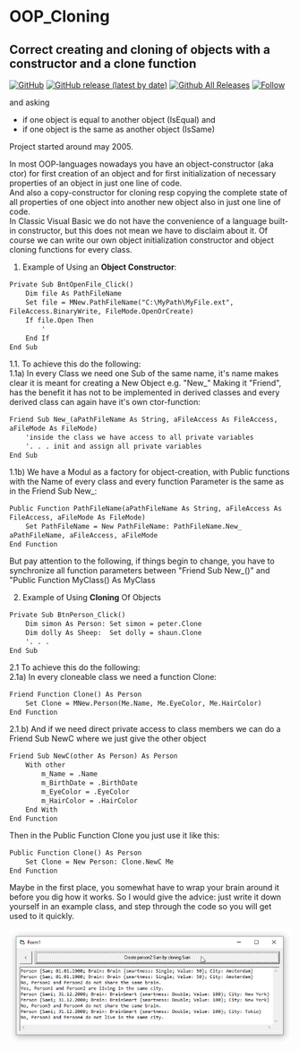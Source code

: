 # OOP_Cloning
## Correct creating and cloning of objects with a constructor and a clone function  

[![GitHub](https://img.shields.io/github/license/OlimilO1402/OOP_Cloning?style=plastic)](https://github.com/OlimilO1402/OOP_Cloning/blob/master/LICENSE) 
[![GitHub release (latest by date)](https://img.shields.io/github/v/release/OlimilO1402/OOP_Cloning?style=plastic)](https://github.com/OlimilO1402/OOP_Cloning/releases/latest)
[![Github All Releases](https://img.shields.io/github/downloads/OlimilO1402/OOP_Cloning/total.svg)](https://github.com/OlimilO1402/OOP_Cloning/releases/download/v1.0.6/OOP_Cloning.zip)
[![Follow](https://img.shields.io/github/followers/OlimilO1402.svg?style=social&label=Follow&maxAge=2592000)](https://github.com/OlimilO1402/OOP_Cloning/watchers)  

and asking  
 * if one object is  equal   to another object (IsEqual) and  
 * if one object is the same as another object (IsSame)  
  
Project started around may 2005.  
  
In most OOP-languages nowadays you have an object-constructor (aka ctor) for first creation of an object and for first initialization of necessary properties of an object in just one line of code.  
And also a copy-constructor for cloning resp copying the complete state of all properties of one object into another new object also in just one line of code.  
In Classic Visual Basic we do not have the convenience of a language built-in constructor, but this does not mean we have to disclaim about it. Of course we can write our own object initialization constructor and object cloning functions for every class.  

1. Example of Using an **Object Constructor**:  
```vb6
Private Sub BntOpenFile_Click()
    Dim file As PathFileName
	Set file = MNew.PathFileName("C:\MyPath\MyFile.ext", FileAccess.BinaryWrite, FileMode.OpenOrCreate)  
    If file.Open Then
        '
    End If
End Sub
```

1.1. To achieve this do the following:  
1.1a) In every Class we need one Sub of the same name, it's name makes clear it is meant for creating a New Object e.g. "New_" 
Making it "Friend", has the benefit it has not to be implemented in derived classes and every derived class can again have it's own ctor-function:  
```vb6  
Friend Sub New_(aPathFileName As String, aFileAccess As FileAccess, aFileMode As FileMode)  
    'inside the class we have access to all private variables  
    '. . . init and assign all private variables  
End Sub  
```  
1.1b) We have a Modul as a factory for object-creation, with Public functions with the Name of every class
    and every function Parameter is the same as in the Friend Sub New_:  
```vb6  
Public Function PathFileName(aPathFileName As String, aFileAccess As FileAccess, aFileMode As FileMode)  
    Set PathFileName = New PathFileName: PathFileName.New_ aPathFileName, aFileAccess, aFileMode  
End Function  
```  
But pay attention to the following, if things begin to change, you have to synchronize all function parameters between 
"Friend Sub New_(<all function parameters>)" and "Public Function MyClass(<all function parameters>) As MyClass  

2. Example of Using **Cloning** Of Objects  
```vb6  
Private Sub BtnPerson_Click()  
    Dim simon As Person: Set simon = peter.Clone  
    Dim dolly As Sheep:  Set dolly = shaun.Clone  
    '. . .  
End Sub  
```  
2.1 To achieve this do the following:  
2.1a) In every cloneable class we need a function Clone:  
```vb6  
Friend Function Clone() As Person
    Set Clone = MNew.Person(Me.Name, Me.EyeColor, Me.HairColor)
End Function
```  
2.1.b) And if we need direct private access to class members we can do a Friend Sub NewC where we just give the other object  
```vb6  
Friend Sub NewC(other As Person) As Person
    With other
        m_Name = .Name
        m_BirthDate = .BirthDate
        m_EyeColor = .EyeColor
        m_HairColor = .HairColor
    End With
End Function
```  
Then in the Public Function Clone you just use it like this:  
```vb6  
Public Function Clone() As Person  
    Set Clone = New Person: Clone.NewC Me
End Function  
```  
Maybe in the first place, you somewhat have to wrap your brain around it before you dig how it works. So I would give the advice: just write it down yourself in an example class, and step through the code so you will get used to it quickly.  

![OOP_Cloning Image](Resources/PCloningIsEqualOrSame.png "OOP-Cloning Image")